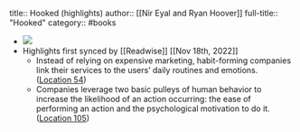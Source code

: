 title:: Hooked (highlights)
author:: [[Nir Eyal and Ryan Hoover]]
full-title:: "Hooked"
category:: #books

- ![](https://images-na.ssl-images-amazon.com/images/I/41mwaxf1YxL._SL200_.jpg)
- Highlights first synced by [[Readwise]] [[Nov 18th, 2022]]
	- Instead of relying on expensive marketing, habit-forming companies link their services to the users’ daily routines and emotions. ([Location 54](https://readwise.io/to_kindle?action=open&asin=B00HJ4A43S&location=54))
	- Companies leverage two basic pulleys of human behavior to increase the likelihood of an action occurring: the ease of performing an action and the psychological motivation to do it. ([Location 105](https://readwise.io/to_kindle?action=open&asin=B00HJ4A43S&location=105))